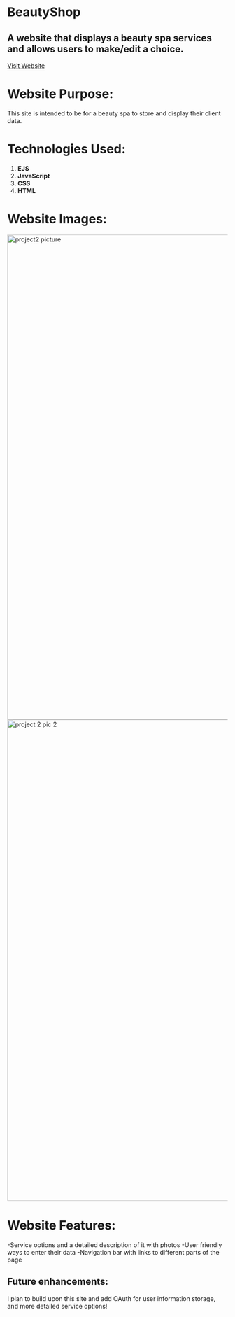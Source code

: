 # BeautyShop

## A website that displays a beauty spa services and allows users to make/edit a choice. 


[Visit Website](https://jordintaylor095.github.io/YouFit-APP/)

# Website Purpose:
This site is intended to be for a  beauty spa to store and display their client data.


# Technologies Used:

1. **EJS**
2. **JavaScript**
3. **CSS**
4. **HTML**


# Website Images:

<img width="1109" alt="project2 picture" src="https://user-images.githubusercontent.com/110190777/190539283-16df898e-21a0-4041-a5da-08706519d328.png">


<img width="1100" alt="project 2 pic 2" src="https://user-images.githubusercontent.com/110190777/190539321-1a6939ef-b15c-4285-b11b-e9a3691d5c4a.png">


# Website Features:

-Service options and a detailed description of it with photos
-User friendly ways to enter their data
-Navigation bar with links to different parts of the page



## Future enhancements:

I plan to build upon this site and add OAuth for user information storage, and more detailed service options!
